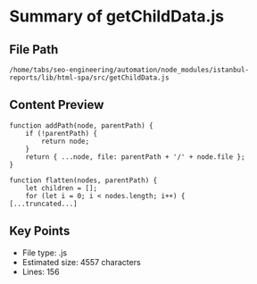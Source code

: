# Summary of getChildData.js
  
## File Path
`/home/tabs/seo-engineering/automation/node_modules/istanbul-reports/lib/html-spa/src/getChildData.js`

## Content Preview
```
function addPath(node, parentPath) {
    if (!parentPath) {
        return node;
    }
    return { ...node, file: parentPath + '/' + node.file };
}

function flatten(nodes, parentPath) {
    let children = [];
    for (let i = 0; i < nodes.length; i++) {
[...truncated...]
```

## Key Points
- File type: .js
- Estimated size: 4557 characters
- Lines: 156
